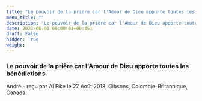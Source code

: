 ```yaml
---
title: "Le pouvoir de la prière car l'Amour de Dieu apporte toutes les bénédictions"
menu_title: ""
description: "Le pouvoir de la prière car l'Amour de Dieu apporte toutes les bénédictions"
date: 2022-06-01 06:00:01+00:451
draft: False
hidden: True
weight:
---
```

### Le pouvoir de la prière car l'Amour de Dieu apporte toutes les bénédictions

André - reçu par Al Fike le 27 Août 2018, Gibsons, Colombie-Britannique, Canada.



